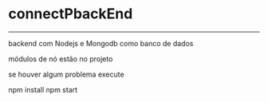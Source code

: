# connectPbackEnd

-----------------

backend com Nodejs e Mongodb como banco de dados

módulos de nó estão no projeto

se houver algum problema execute

npm install
npm start
